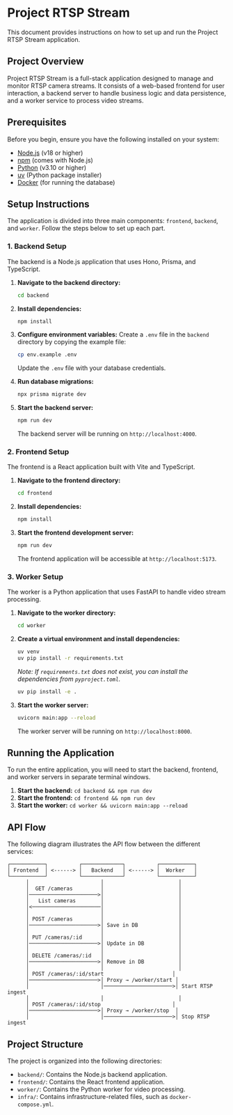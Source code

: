 # Project RTSP Stream

This document provides instructions on how to set up and run the Project RTSP Stream application.

## Project Overview

Project RTSP Stream is a full-stack application designed to manage and monitor RTSP camera streams. It consists of a web-based frontend for user interaction, a backend server to handle business logic and data persistence, and a worker service to process video streams.

## Prerequisites

Before you begin, ensure you have the following installed on your system:

- [Node.js](https://nodejs.org/) (v18 or higher)
- [npm](https://www.npmjs.com/) (comes with Node.js)
- [Python](https://www.python.org/) (v3.10 or higher)
- [uv](https://github.com/astral-sh/uv) (Python package installer)
- [Docker](https://www.docker.com/) (for running the database)

## Setup Instructions

The application is divided into three main components: `frontend`, `backend`, and `worker`. Follow the steps below to set up each part.

### 1. Backend Setup

The backend is a Node.js application that uses Hono, Prisma, and TypeScript.

1.  **Navigate to the backend directory:**
    ```bash
    cd backend
    ```

2.  **Install dependencies:**
    ```bash
    npm install
    ```

3.  **Configure environment variables:**
    Create a `.env` file in the `backend` directory by copying the example file:
    ```bash
    cp env.example .env
    ```
    Update the `.env` file with your database credentials.

4.  **Run database migrations:**
    ```bash
    npx prisma migrate dev
    ```

5.  **Start the backend server:**
    ```bash
    npm run dev
    ```
    The backend server will be running on `http://localhost:4000`.

### 2. Frontend Setup

The frontend is a React application built with Vite and TypeScript.

1.  **Navigate to the frontend directory:**
    ```bash
    cd frontend
    ```

2.  **Install dependencies:**
    ```bash
    npm install
    ```

3.  **Start the frontend development server:**
    ```bash
    npm run dev
    ```
    The frontend application will be accessible at `http://localhost:5173`.

### 3. Worker Setup

The worker is a Python application that uses FastAPI to handle video stream processing.

1.  **Navigate to the worker directory:**
    ```bash
    cd worker
    ```

2.  **Create a virtual environment and install dependencies:**
    ```bash
    uv venv
    uv pip install -r requirements.txt
    ```
    *Note: If `requirements.txt` does not exist, you can install the dependencies from `pyproject.toml`.*
    ```bash
    uv pip install -e .
    ```

3.  **Start the worker server:**
    ```bash
    uvicorn main:app --reload
    ```
    The worker server will be running on `http://localhost:8000`.

## Running the Application

To run the entire application, you will need to start the backend, frontend, and worker servers in separate terminal windows.

1.  **Start the backend:** `cd backend && npm run dev`
2.  **Start the frontend:** `cd frontend && npm run dev`
3.  **Start the worker:** `cd worker && uvicorn main:app --reload`

## API Flow

The following diagram illustrates the API flow between the different services:

```
┌───────────┐          ┌─────────────┐          ┌───────────┐
│ Frontend  │ <------> │   Backend   │ <------> │  Worker   │
└───────────┘          └─────────────┘          └───────────┘
      │                       │                        │
      │  GET /cameras         │                        │
      │──────────────────────>│                        │
      │   List cameras        │                        │
      │<──────────────────────│                        │
      │                       │                        │
      │ POST /cameras         │                        │
      │──────────────────────>│ Save in DB             │
      │                       │                        │
      │ PUT /cameras/:id      │                        │
      │──────────────────────>│ Update in DB           │
      │                       │                        │
      │ DELETE /cameras/:id   │                        │
      │──────────────────────>│ Remove in DB           │
      │                       │                        │
      │ POST /cameras/:id/start                      │
      │──────────────────────>│ Proxy → /worker/start │
      │                       │──────────────────────>│ Start RTSP ingest
      │                       │                        │
      │ POST /cameras/:id/stop                       │
      │──────────────────────>│ Proxy → /worker/stop  │
      │                       │──────────────────────>│ Stop RTSP ingest
```

## Project Structure

The project is organized into the following directories:

-   `backend/`: Contains the Node.js backend application.
-   `frontend/`: Contains the React frontend application.
-   `worker/`: Contains the Python worker for video processing.
-   `infra/`: Contains infrastructure-related files, such as `docker-compose.yml`.
